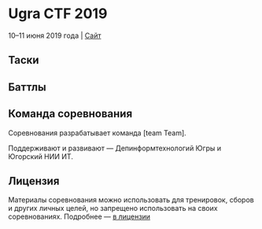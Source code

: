 # Ugra CTF 2019

10–11 июня 2019 года | [Сайт](https://ugractf.ru)

## Таски

## Баттлы

## Команда соревнования

Соревнования разрабатывает команда [team Team].

Поддерживают и развивают — Депинформтехнологий Югры и Югорский НИИ ИТ.

## Лицензия

Материалы соревнования можно использовать для тренировок, сборов и других личных целей, но запрещено использовать на своих соревнованиях. Подробнее — [в лицензии](LICENSE)
